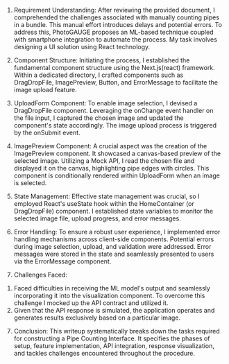 1. Requirement Understanding:
After reviewing the provided document, I comprehended the challenges associated with manually counting pipes in a bundle. This manual effort introduces delays and potential errors. To address this, PhotoGAUGE proposes an ML-based technique coupled with smartphone integration to automate the process. My task involves designing a UI solution using React technology.

2. Component Structure:
Initiating the process, I established the fundamental component structure using the Next.js(react) framework. Within a dedicated directory, I crafted components such as DragDropFile, ImagePreview, Button, and ErrorMessage to facilitate the image upload feature.

3. UploadForm Component:
To enable image selection, I devised a DragDropFile component. Leveraging the onChange event handler on the file input, I captured the chosen image and updated the component's state accordingly. The image upload process is triggered by the onSubmit event.

4. ImagePreview Component:
A crucial aspect was the creation of the ImagePreview component. It showcased a canvas-based preview of the selected image. Utilizing a Mock API, I read the chosen file and displayed it on the canvas, highlighting pipe edges with circles. This component is conditionally rendered within UploadForm when an image is selected.

5. State Management:
Effective state management was crucial, so I employed React's useState hook within the HomeContainer (or DragDropFile) component. I established state variables to monitor the selected image file, upload progress, and error messages.

6. Error Handling:
To ensure a robust user experience, I implemented error handling mechanisms across client-side components. Potential errors during image selection, upload, and validation were addressed. Error messages were stored in the state and seamlessly presented to users via the ErrorMessage component.

6. Challenges Faced:
1) Faced difficulties in receiving the ML model's output and seamlessly incorporating it into the visualization component. To overcome this challenge I mocked up the API contract and utilized it. 
2) Given that the API response is simulated, the application operates and generates results exclusively based on a particular image.

7. Conclusion:
This writeup systematically breaks down the tasks required for constructing a Pipe Counting Interface. It specifies the phases of setup, feature implementation, API integration, response visualization, and tackles challenges encountered throughout the procedure.